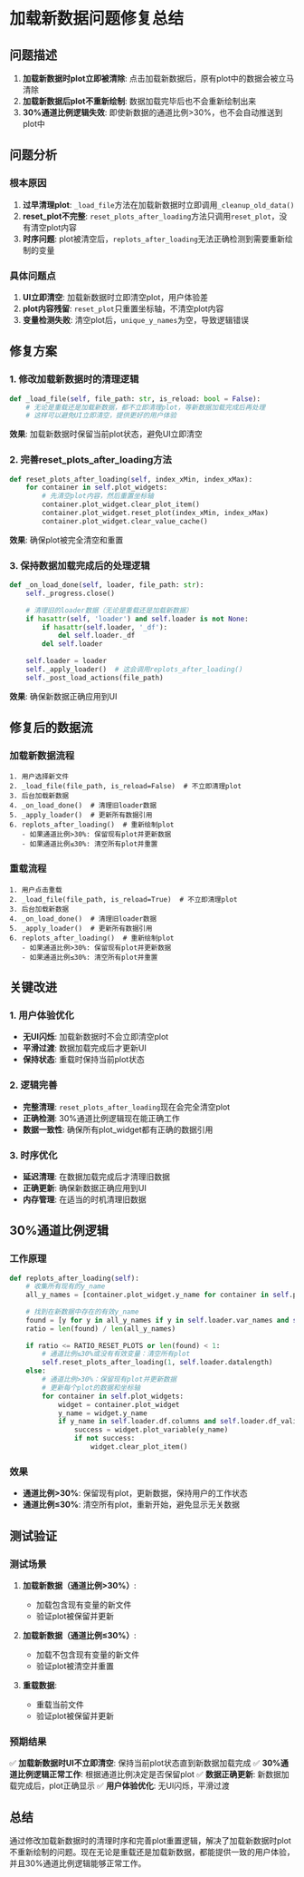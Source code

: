 # 加载新数据问题修复总结

## 问题描述

1. **加载新数据时plot立即被清除**: 点击加载新数据后，原有plot中的数据会被立马清除
2. **加载新数据后plot不重新绘制**: 数据加载完毕后也不会重新绘制出来
3. **30%通道比例逻辑失效**: 即使新数据的通道比例>30%，也不会自动推送到plot中

## 问题分析

### 根本原因
1. **过早清理plot**: `_load_file`方法在加载新数据时立即调用`_cleanup_old_data()`
2. **reset_plot不完整**: `reset_plots_after_loading`方法只调用`reset_plot`，没有清空plot内容
3. **时序问题**: plot被清空后，`replots_after_loading`无法正确检测到需要重新绘制的变量

### 具体问题点
1. **UI立即清空**: 加载新数据时立即清空plot，用户体验差
2. **plot内容残留**: `reset_plot`只重置坐标轴，不清空plot内容
3. **变量检测失败**: 清空plot后，`unique_y_names`为空，导致逻辑错误

## 修复方案

### 1. 修改加载新数据时的清理逻辑
```python
def _load_file(self, file_path: str, is_reload: bool = False):
    # 无论是重载还是加载新数据，都不立即清理plot，等新数据加载完成后再处理
    # 这样可以避免UI立即清空，提供更好的用户体验
```

**效果**: 加载新数据时保留当前plot状态，避免UI立即清空

### 2. 完善reset_plots_after_loading方法
```python
def reset_plots_after_loading(self, index_xMin, index_xMax):
    for container in self.plot_widgets:
        # 先清空plot内容，然后重置坐标轴
        container.plot_widget.clear_plot_item()
        container.plot_widget.reset_plot(index_xMin, index_xMax)
        container.plot_widget.clear_value_cache()
```

**效果**: 确保plot被完全清空和重置

### 3. 保持数据加载完成后的处理逻辑
```python
def _on_load_done(self, loader, file_path: str):
    self._progress.close()
    
    # 清理旧的loader数据（无论是重载还是加载新数据）
    if hasattr(self, 'loader') and self.loader is not None:
        if hasattr(self.loader, '_df'):
            del self.loader._df
        del self.loader
    
    self.loader = loader
    self._apply_loader()  # 这会调用replots_after_loading()
    self._post_load_actions(file_path)
```

**效果**: 确保新数据正确应用到UI

## 修复后的数据流

### 加载新数据流程
```
1. 用户选择新文件
2. _load_file(file_path, is_reload=False)  # 不立即清理plot
3. 后台加载新数据
4. _on_load_done()  # 清理旧loader数据
5. _apply_loader()  # 更新所有数据引用
6. replots_after_loading()  # 重新绘制plot
   - 如果通道比例>30%: 保留现有plot并更新数据
   - 如果通道比例≤30%: 清空所有plot并重置
```

### 重载流程
```
1. 用户点击重载
2. _load_file(file_path, is_reload=True)  # 不立即清理plot
3. 后台加载新数据
4. _on_load_done()  # 清理旧loader数据
5. _apply_loader()  # 更新所有数据引用
6. replots_after_loading()  # 重新绘制plot
   - 如果通道比例>30%: 保留现有plot并更新数据
   - 如果通道比例≤30%: 清空所有plot并重置
```

## 关键改进

### 1. 用户体验优化
- **无UI闪烁**: 加载新数据时不会立即清空plot
- **平滑过渡**: 数据加载完成后才更新UI
- **保持状态**: 重载时保持当前plot状态

### 2. 逻辑完善
- **完整清理**: `reset_plots_after_loading`现在会完全清空plot
- **正确检测**: 30%通道比例逻辑现在能正确工作
- **数据一致性**: 确保所有plot_widget都有正确的数据引用

### 3. 时序优化
- **延迟清理**: 在数据加载完成后才清理旧数据
- **正确更新**: 确保新数据正确应用到UI
- **内存管理**: 在适当的时机清理旧数据

## 30%通道比例逻辑

### 工作原理
```python
def replots_after_loading(self):
    # 收集所有现有的y_name
    all_y_names = [container.plot_widget.y_name for container in self.plot_widgets if container.plot_widget.y_name]
    
    # 找到在新数据中存在的有效y_name
    found = [y for y in all_y_names if y in self.loader.var_names and self.loader.df_validity.get(y, -1) == 1]
    ratio = len(found) / len(all_y_names)
    
    if ratio <= RATIO_RESET_PLOTS or len(found) < 1:
        # 通道比例≤30%或没有有效变量：清空所有plot
        self.reset_plots_after_loading(1, self.loader.datalength)
    else:
        # 通道比例>30%：保留现有plot并更新数据
        # 更新每个plot的数据和坐标轴
        for container in self.plot_widgets:
            widget = container.plot_widget
            y_name = widget.y_name
            if y_name in self.loader.df.columns and self.loader.df_validity.get(y_name, -1) >= 0:
                success = widget.plot_variable(y_name)
                if not success:
                    widget.clear_plot_item()
```

### 效果
- **通道比例>30%**: 保留现有plot，更新数据，保持用户的工作状态
- **通道比例≤30%**: 清空所有plot，重新开始，避免显示无关数据

## 测试验证

### 测试场景
1. **加载新数据（通道比例>30%）**:
   - 加载包含现有变量的新文件
   - 验证plot被保留并更新
   
2. **加载新数据（通道比例≤30%）**:
   - 加载不包含现有变量的新文件
   - 验证plot被清空并重置
   
3. **重载数据**:
   - 重载当前文件
   - 验证plot被保留并更新

### 预期结果
✅ **加载新数据时UI不立即清空**: 保持当前plot状态直到新数据加载完成
✅ **30%通道比例逻辑正常工作**: 根据通道比例决定是否保留plot
✅ **数据正确更新**: 新数据加载完成后，plot正确显示
✅ **用户体验优化**: 无UI闪烁，平滑过渡

## 总结

通过修改加载新数据时的清理时序和完善plot重置逻辑，解决了加载新数据时plot不重新绘制的问题。现在无论是重载还是加载新数据，都能提供一致的用户体验，并且30%通道比例逻辑能够正常工作。